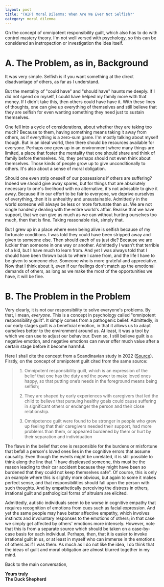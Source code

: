 ```yaml
---
layout: post
title: "(WIP) Moral Dilemma: When Are We Ever Not Selfish?"
category: moral dilemma
---
```


On the concept of omnipotent responsibility guilt, which also has to do with control mastery theory. I'm not well versed with psychology, so this can be considered an instropection or investigation the idea itself.

# A. The Problem, as in, Background
It was very simple. Selfish is if you want something at the direct disadvantage of others, as far as I understand.

But the mentality of "could have" and "should have" haunts me deeply. If I did not spend on myself, I could have helped my family more with that money. If I didn't take this, then others could have have it. With these lines of thoughts, one can give up everything of themselves and still believe that they are selfish for even wanting something they need just to sustain themselves.

One fell into a cycle of considerations, about whether they are taking too much? Because to them, having something means taking it away from others, as if everything is a zero-sum game. I'm mostly talking about myself though. But in an ideal world, then there should be resources available for everyone. Perhaps one grew up in an environment where many things are limited, a place that foster the mentality that one should share and think of family before themselves. No, they perhaps should not even think about themselves. Those kinds of people grow up to give unconditionally to others. It's also about a sense of moral obligation. 

Should one even strip oneself of our possessions if others are suffering? Indeed we should give away spares, but for things that are absolutely necessary to one's livelihood with no alternative, it's not advisable to give it away. Because if in our effort to be fair to everyone, we deprive ourselves of everything, then it is unhealthy and unsustainable. Admittedly in the world someone will always be less or more fortunate than us. We are not single handedly dealing with the entire world's affair. Realise that we have support, that we can give as much as we can without hurting ourselves too much, then that is fine. Taking reasonable risk, simply that.

But I grew up in a place where even being alive is selfish because of my fortunate conditions. I was told they could have been stripped away and given to someone else. Then should each of us just die? Because we are luckier than someone in one way or another. Admittedly I wasn't that terrible of a kid, but I have much to learn from. And yet I was always told that I should have been thrown back to where I came from, and the life I have to be given to someone else. Someone who is more grateful and appreciative. Now that I think about it, even if our feelings don't match up the emotional demands of others, as long as we make the most of the opportunities we have, it will be fine.

# B. The Problem in the Problem
Very clearly, it is not our responsibility to solve everyone's problems. By that, I mean, _everyone_. This is a concept in psychology called "omnipotent responsibility guilt". It simply comes from a pathogenic belief. Admittedly, in our early stages guilt is a beneficial emotion, in that it allows us to adapt ourselves better to the environment around us. At least, it was a tool by which we can use to adjust our behaviour. Even so, I still believe guilt is a negative emotion, and negative emotions can never offer much value after a certain stage before it become harmful.

Here I shall cite the concept from a Scandinavian study in 2022 ([Source][study1]). Firstly, on the concept of omnipotent guilt cited from the same source:
> 1. Omnipotent responsibility guilt, which is an expression of the belief that one has the duty and the power to make loved ones happy, so that putting one’s needs in the foreground means being selfish;
> 
> 2. They are shaped by early experiences with caregivers that led the child to believe that pursuing healthy goals could cause suffering in significant others or endanger the person and their close relationship.
> 
> 3. Omnipotence guilt were found to be stronger in people who grew up feeling that their caregivers needed their support, had more problems than them, or appeared burdened by them or hurt by their separation and individuation

The flaws in the belief that one is responsible for the burdens or misfortune that befall a person's loved ones lies in the cognitive errors that assume causality. Even though the events might be unrelated, it is still possible to think along the line that "I have displeased someone, this must be the reason leading to their car accident because they might have been so burdened that they could not keep themselves safe". Of course, this is only an example where this is slightly more obvious, but again to some it makes perfect sense, and that responsibilities should fall upon the person with such thoughts. And by empathetically perceiving the distress in others, irrational guilt and pathological forms of altruism are elicited. 

Admittedly, autistic individuals seem to be worse in cognitive empathy that requires recognition of emotions from cues such as facial expression. And yet the same people may have better affective empathy, which involves instincts and involuntary responses to the emotions of others; in that case we simply get affected by others' emotions more intensely. However, note that this is from a separate source which should be taken on a case-by-case basis for each individual. Perhaps, then, that it is easier to invoke irrational guilt in us, or at least in myself who can immerse in the emotions of others as if I was them. As much as I do not like the idea, I do think that the ideas of guilt and moral obligation are almost blurred together in my mind.

Back to the main conversation, 

**Yours truly<br>
The Duck Shepherd**

[study1]: https://onlinelibrary.wiley.com/doi/10.1111/sjop.12854
